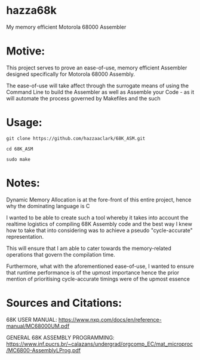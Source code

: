 # hazza68k
My memory efficient Motorola 68000 Assembler 

# Motive:

This project serves to prove an ease-of-use, memory efficient Assembler designed specifically for Motorola 68000 Assembly.

The ease-of-use will take affect through the surrogate means of using the Command Line to build the Assembler as well
as Assemble your Code - as it will automate the process governed by Makefiles and the such

# Usage:

``git clone https://github.com/hazzaaclark/68K_ASM.git``

``cd 68K_ASM``

``sudo make``

# Notes:

Dynamic Memory Allocation is at the fore-front of this entire project, hence why the dominating language is C

I wanted to be able to create such a tool whereby it takes into account the realtime logistics of compiling 68K Assembly code
and the best way I knew how to take that into considering was to achieve a pseudo "cycle-accurate" representation.

This will ensure that I am able to cater towards the memory-related operations that govern the compilation time.

Furthermore, what with the aforementioned ease-of-use, I wanted to ensure that runtime performance is of the upmost importance
hence the prior mention of prioritising cycle-accurate timings were of the upmost essence

# Sources and Citations:

68K USER MANUAL: https://www.nxp.com/docs/en/reference-manual/MC68000UM.pdf

GENERAL 68K ASSEMBLY PROGRAMMING: https://www.inf.pucrs.br/~calazans/undergrad/orgcomp_EC/mat_microproc/MC6800-AssemblyLProg.pdf
